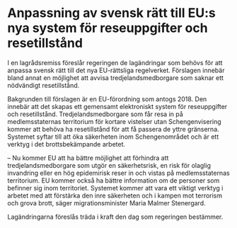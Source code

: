 # Anpassning av svensk rätt till EU:s nya system för reseuppgifter och resetillstånd

I en lagrådsremiss föreslår regeringen de lagändringar som behövs för att anpassa svensk rätt till det nya EU-rättsliga regelverket. Förslagen innebär bland annat en möjlighet att avvisa tredjelandsmedborgare som saknar ett nödvändigt resetillstånd.

Bakgrunden till förslagen är en EU-förordning som antogs 2018. Den innebär att det skapas ett gemensamt elektroniskt system för reseuppgifter och resetillstånd. Tredjelandsmedborgare som får resa in på medlemsstaternas territorium för kortare vistelser utan Schengenvisering kommer att behöva ha resetillstånd för att få passera de yttre gränserna. Systemet syftar till att öka säkerheten inom Schengenområdet och är ett verktyg i det brottsbekämpande arbetet.

– Nu kommer EU att ha bättre möjlighet att förhindra att tredjelandsmedborgare som utgör en säkerhetsrisk, en risk för olaglig invandring eller en hög epidemirisk reser in och vistas på medlemsstaternas territorium. EU kommer också ha bättre information om de personer som befinner sig inom territoriet. Systemet kommer att vara ett viktigt verktyg i arbetet med att förstärka den inre säkerheten och i kampen mot terrorism och grova brott, säger migrationsminister Maria Malmer Stenergard.

Lagändringarna föreslås träda i kraft den dag som regeringen bestämmer.

